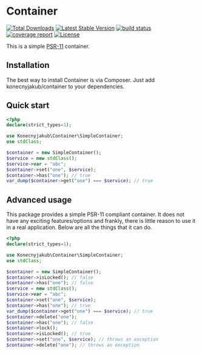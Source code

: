 Container
================

[![Total Downloads](https://poser.pugx.org/konecnyjakub/container/downloads)](https://packagist.org/packages/konecnyjakub/container) [![Latest Stable Version](https://poser.pugx.org/konecnyjakub/container/v/stable)](https://gitlab.com/konecnyjakub/container/-/releases) [![build status](https://gitlab.com/konecnyjakub/container/badges/master/pipeline.svg?ignore_skipped=true)](https://gitlab.com/konecnyjakub/container/-/commits/master) [![coverage report](https://gitlab.com/konecnyjakub/container/badges/master/coverage.svg)](https://gitlab.com/konecnyjakub/container/-/commits/master) [![License](https://poser.pugx.org/konecnyjakub/container/license)](https://gitlab.com/konecnyjakub/container/-/blob/master/LICENSE.md)

This is a simple [PSR-11](https://www.php-fig.org/psr/psr-11/) container.

Installation
------------

The best way to install Container is via Composer. Just add konecnyjakub/container to your dependencies.

Quick start
-----------

```php
<?php
declare(strict_types=1);

use Konecnyjakub\Container\SimpleContainer;
use stdClass;

$container = new SimpleContainer();
$service = new stdClass();
$service->var = "abc";
$container->set("one", $service);
$container->has("one"); // true
var_dump($container->get("one") === $service); // true
```

Advanced usage
--------------

This package provides a simple PSR-11 compliant container. It does not have any exciting features/options and frankly, there is little reason to use it in a real application. Below are all the things that it can do.

```php
<?php
declare(strict_types=1);

use Konecnyjakub\Container\SimpleContainer;
use stdClass;

$container = new SimpleContainer();
$container->isLocked(); // false
$container->has("one"); // false
$service = new stdClass();
$service->var = "abc";
$container->set("one", $service);
$container->has("one"); // true
var_dump($container->get("one") === $service); // true
$container->delete("one");
$container->has("one"); // false
$container->lock();
$container->isLocked(); // true
$container->set("one", $service); // throws an exception
$container->delete("one"); // throws an exception
```
